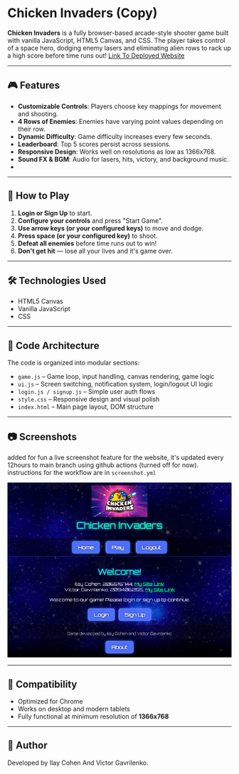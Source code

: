 # Chicken Invaders (Copy)

**Chicken Invaders** is a fully browser-based arcade-style shooter game built with vanilla JavaScript, HTML5 Canvas, and CSS. The player takes control of a space hero, dodging enemy lasers and eliminating alien rows to rack up a high score before time runs out!
[Link To Deployed Website](https://wed-2023.github.io/assignment2-206515744_209406255_assignment2/)

---

## 🎮 Features

- **Customizable Controls**: Players choose key mappings for movement and shooting.
- **4 Rows of Enemies**: Enemies have varying point values depending on their row.
- **Dynamic Difficulty**: Game difficulty increases every few seconds.
- **Leaderboard**: Top 5 scores persist across sessions.
- **Responsive Design**: Works well on resolutions as low as 1366x768.
- **Sound FX & BGM**: Audio for lasers, hits, victory, and background music.
- 
---

## 🚀 How to Play

1. **Login or Sign Up** to start.
2. **Configure your controls** and press "Start Game".
3. **Use arrow keys (or your configured keys)** to move and dodge.
4. **Press space (or your configured key)** to shoot.
5. **Defeat all enemies** before time runs out to win!
6. **Don't get hit** — lose all your lives and it's game over.

---

## 🛠 Technologies Used

- HTML5 Canvas
- Vanilla JavaScript
- CSS
---

## 🧠 Code Architecture

The code is organized into modular sections:

- `game.js` – Game loop, input handling, canvas rendering, game logic
- `ui.js` – Screen switching, notification system, login/logout UI logic
- `login.js / signup.js` – Simple user auth flows
- `style.css` – Responsive design and visual polish
- `index.html` – Main page layout, DOM structure

---

## 📷 Screenshots

added for fun a live screenshot feature for the website, it's updated every 12hours to main branch using github actions (turned off for now). instructions for the workflow are in `screenshot.yml` 

![Live Preview](./preview.png?v=1745238219)

---

## 🧪 Compatibility

- Optimized for Chrome
- Works on desktop and modern tablets
- Fully functional at minimum resolution of **1366x768**

---

## 👤 Author

Developed by Ilay Cohen And Victor Gavrilenko. 

